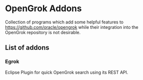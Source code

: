 # OpenGrok Addons

Collection of programs which add some helpful features to <https://github.com/oracle/opengrok> while their integration into the OpenGrok repository is not desirable.

## List of addons

### Egrok
Eclipse Plugin for quick OpenGrok search using its REST API.
